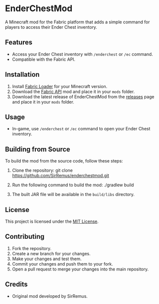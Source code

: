 # EnderChestMod

A Minecraft mod for the Fabric platform that adds a simple command for players to access their Ender Chest inventory.

## Features

- Access your Ender Chest inventory with `/enderchest` or `/ec` command.
- Compatible with the Fabric API.

## Installation

1. Install [Fabric Loader](https://fabricmc.net/use/) for your Minecraft version.
2. Download the [Fabric API](https://www.curseforge.com/minecraft/mc-mods/fabric-api) mod and place it in your `mods` folder.
3. Download the latest release of EnderChestMod from the [releases](https://github.com/SirRemus/enderchestmod/releases) page and place it in your `mods` folder.

## Usage

- In-game, use `/enderchest` or `/ec` command to open your Ender Chest inventory.

## Building from Source

To build the mod from the source code, follow these steps:

1. Clone the repository:
   git clone https://github.com/SirRemus/enderchestmod.git
2. Run the following command to build the mod:
   ./gradlew build

3. The built JAR file will be available in the `build/libs` directory.

## License

This project is licensed under the [MIT License](LICENSE).

## Contributing

1. Fork the repository.
2. Create a new branch for your changes.
3. Make your changes and test them.
4. Commit your changes and push them to your fork.
5. Open a pull request to merge your changes into the main repository.

## Credits

- Original mod developed by SirRemus.
